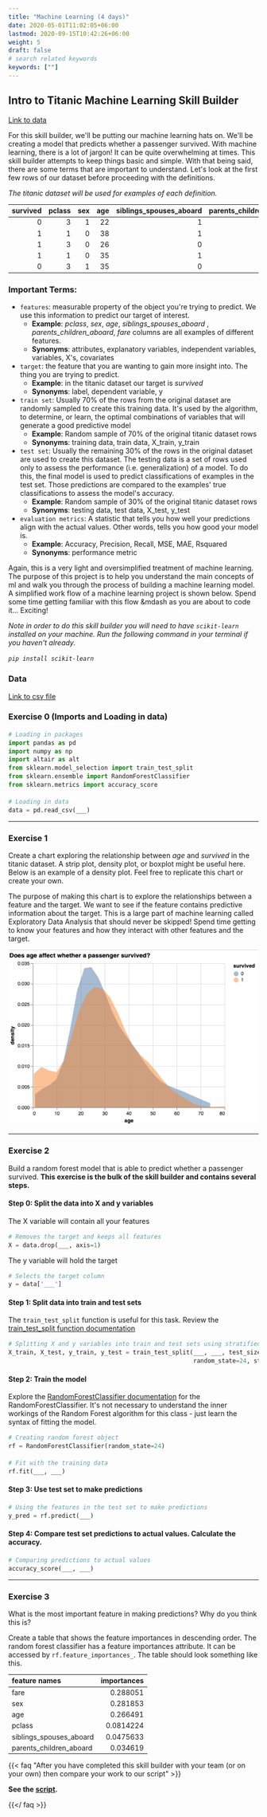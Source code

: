 ```yaml
---
title: "Machine Learning (4 days)"
date: 2020-05-01T11:02:05+06:00
lastmod: 2020-09-15T10:42:26+06:00
weight: 5
draft: false
# search related keywords
keywords: [""]
---
```


## Intro to Titanic Machine Learning Skill Builder

[Link to data](machine_learning.csv)

For this skill builder, we'll be putting our machine learning hats on. We'll be creating a model that predicts whether a passenger survived. With machine learning, there is a lot of jargon! It can be quite overwhelming at times. This skill builder attempts to keep things basic and simple. With that being said, there are some terms that are important to understand. Let's look at the first few
rows of our dataset before proceeding with the definitions.

_The titanic dataset will be used for examples of each definition._

|   survived |   pclass |   sex |   age |   siblings_spouses_aboard |   parents_children_aboard |    fare |
|-----------:|---------:|------:|------:|--------------------------:|--------------------------:|--------:|
|          0 |        3 |     1 |    22 |                         1 |                         0 |  7.25   |
|          1 |        1 |     0 |    38 |                         1 |                         0 | 71.2833 |
|          1 |        3 |     0 |    26 |                         0 |                         0 |  7.925  |
|          1 |        1 |     0 |    35 |                         1 |                         0 | 53.1    |
|          0 |        3 |     1 |    35 |                         0 |                         0 |  8.05   |

### __Important Terms:__
- `features`: measurable property of the object you're trying to predict. We use this information to predict our target of interest. 
    - __Example__: _pclass_, _sex_, _age_, _siblings_spouses_aboard_ , _parents_children_aboard_, _fare_ columns are all examples of different features.
    - __Synonyms__: attributes, explanatory variables, independent variables, variables, X's, covariates
- `target`: the feature that you are wanting to gain more insight into. The thing you are trying to predict.
    - __Example__: in the titanic dataset our target is _survived_
    - __Synonyms__: label, dependent variable, y
- `train set`: Usually 70% of the rows from the original dataset are randomly sampled to create this training data. It's used by the algorithm, to determine, or learn, the optimal combinations of variables that will generate a good predictive model
    - __Example__: Random sample of 70% of the original titanic dataset rows
    - __Synonyms__: training data, train data, X_train, y_train
- `test set`: Usually the remaining 30% of the rows in the original dataset are used to create this dataset. The testing data is a set of rows used only to assess the performance (i.e. generalization) of a model. To do this, the final model is used to predict classifications of examples in the test set. Those predictions are compared to the examples' true classifications to assess the model's accuracy.
    - __Example__: Random sample of 30% of the original titanic dataset rows
    - __Synonyms__: testing data, test data, X_test, y_test
- `evaluation metrics`: A statistic that tells you how well your predictions align with the actual values. Other words, tells you how good your model is.
    - __Example__: Accuracy, Precision, Recall, MSE, MAE, Rsquared
    - __Synonyms__: performance metric

Again, this is a very light and oversimplified treatment of machine learning. The purpose of this project is to help you understand the main concepts of ml and walk you through the process of building a machine learning model. A simplified work flow of a machine learning project is shown below. Spend some time getting familiar with this flow &mdash as you are about to code it... Exciting! 

_Note in order to do this skill builder you will need to have `scikit-learn` installed on your machine. Run the following command in your terminal if you haven't already._

_```pip install scikit-learn```_

### Data

[Link to csv file](machine_learning.csv)

### Exercise 0 (Imports and Loading in data)

```python
# Loading in packages
import pandas as pd
import numpy as np
import altair as alt
from sklearn.model_selection import train_test_split
from sklearn.ensemble import RandomForestClassifier
from sklearn.metrics import accuracy_score

# Loading in data
data = pd.read_csv(___)
```

<hr>

### Exercise 1 

Create a chart exploring the relationship between _age_ and _survived_ in the titanic dataset. A strip plot, density plot, or boxplot might be useful here. Below is an example of a density plot. Feel free to replicate this chart or create your own.

The purpose of making this chart is to explore the relationships between a feature and the target. We want to see if the feature contains predictive information about the target. This is a large part of machine learning called Exploratory Data Analysis that should never be skipped! Spend time getting to know your features and how they interact with other features and the target.

![](titanic.png)

<hr>

### Exercise 2

Build a random forest model that is able to predict whether a passenger survived. __This exercise is the bulk of the skill builder and contains several steps.__ 

#### Step 0: Split the data into X and y variables

The X variable will contain all your features
```python
# Removes the target and keeps all features
X = data.drop(___, axis=1)  
```

The y variable will hold the target
```python
# Selects the target column
y = data['___']  
```

#### Step 1: Split data into train and test sets

The `train_test_split` function is useful for this task. Review the [train_test_split function documentation](https://scikit-learn.org/stable/modules/generated/sklearn.model_selection.train_test_split.html)
```python
# Splitting X and y variables into train and test sets using stratified sampling
X_train, X_test, y_train, y_test = train_test_split(___, ___, test_size=0.3,
                                                    random_state=24, stratify=y)
```

#### Step 2: Train the model 

Explore the [RandomForestClassifier documentation](https://scikit-learn.org/stable/modules/generated/sklearn.ensemble.RandomForestClassifier.html) for the RandomForestClassifier. It's not necessary to understand the inner workings of the Random Forest algorithm for this class - just learn the syntax of fitting the model.

```python
# Creating random forest object
rf = RandomForestClassifier(random_state=24)  

# Fit with the training data
rf.fit(___, ___)  
```
#### Step 3: Use test set to make predictions

```python
# Using the features in the test set to make predictions
y_pred = rf.predict(___)  
```


#### Step 4: Compare test set predictions to actual values. Calculate the accuracy.

```python
# Comparing predictions to actual values
accuracy_score(___, ___)  
```

<hr>

### Exercise 3 

What is the most important feature in making predictions? Why do you think this is?

Create a table that shows the feature importances in descending order. The random forest classifier has a feature importances attribute. It can be accessed by
`rf.feature_importances_`. The table should look something like this.

| feature names           |   importances |
|:------------------------|--------------:|
| fare                    |     0.288051  |
| sex                     |     0.281853  |
| age                     |     0.266491  |
| pclass                  |     0.0814224 |
| siblings_spouses_aboard |     0.0475633 |
| parents_children_aboard |     0.034619  |



{{< faq "After you have completed this skill builder with your team (or on your own) then compare your work to our script" >}}

__See the [script](machine_learning.py).__

{{</ faq >}}
